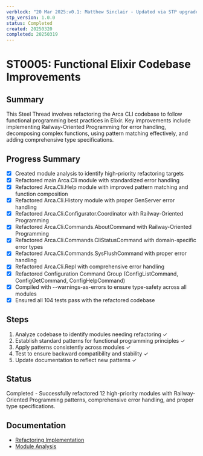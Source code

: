 ```yaml
---
verblock: "20 Mar 2025:v0.1: Matthew Sinclair - Updated via STP upgrade"
stp_version: 1.0.0
status: Completed
created: 20250320
completed: 20250319
---
```


# ST0005: Functional Elixir Codebase Improvements

## Summary

This Steel Thread involves refactoring the Arca CLI codebase to follow functional programming best practices in Elixir. Key improvements include implementing Railway-Oriented Programming for error handling, decomposing complex functions, using pattern matching effectively, and adding comprehensive type specifications.

## Progress Summary

- [x] Created module analysis to identify high-priority refactoring targets
- [x] Refactored main Arca.Cli module with standardized error handling
- [x] Refactored Arca.Cli.Help module with improved pattern matching and function composition
- [x] Refactored Arca.Cli.History module with proper GenServer error handling
- [x] Refactored Arca.Cli.Configurator.Coordinator with Railway-Oriented Programming
- [x] Refactored Arca.Cli.Commands.AboutCommand with Railway-Oriented Programming
- [x] Refactored Arca.Cli.Commands.CliStatusCommand with domain-specific error types
- [x] Refactored Arca.Cli.Commands.SysFlushCommand with proper error handling
- [x] Refactored Arca.Cli.Repl with comprehensive error handling
- [x] Refactored Configuration Command Group (ConfigListCommand, ConfigGetCommand, ConfigHelpCommand)
- [x] Compiled with --warnings-as-errors to ensure type-safety across all modules
- [x] Ensured all 104 tests pass with the refactored codebase

## Steps

1. Analyze codebase to identify modules needing refactoring ✓
2. Establish standard patterns for functional programming principles ✓
3. Apply patterns consistently across modules ✓
4. Test to ensure backward compatibility and stability ✓
5. Update documentation to reflect new patterns ✓

## Status

Completed - Successfully refactored 12 high-priority modules with Railway-Oriented Programming patterns, comprehensive error handling, and proper type specifications.

## Documentation

- [Refactoring Implementation](/stp/prj/st/COMPLETED/ST0005/ST0005_refactoring.md)
- [Module Analysis](/stp/prj/st/COMPLETED/ST0005/ST0006_module_analysis.md)